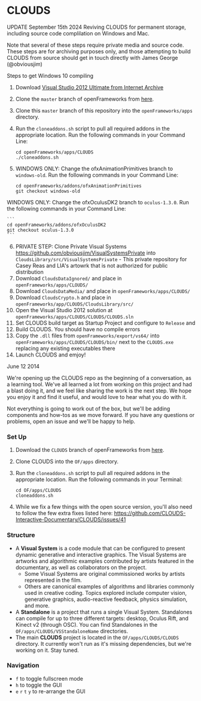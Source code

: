 CLOUDS
======

UPDATE September 15th 2024
Reviving CLOUDS for permanent storage, including source code complilation on Windows and Mac.

Note that several of these steps require private media and source code. These steps are for archiving purposes only, and those attempting to build CLOUDS from source should get in touch directly with James George (@obviousjim)

Steps to get Windows 10 compiling
1. Download [Visual Studio 2012 Ultimate from Internet Archive](https://archive.org/details/vs-2012-rc-ult-enu)
2. Clone the `master` branch of openFrameworks from [here](https://github.com/CLOUDS-Interactive-Documentary/openframeworks/). 
3. Clone this `master` branch of this repository into the `openFrameworks/apps` directory. 
4. Run the `cloneaddons.sh` script to pull all required addons in the appropriate location. Run the following commands in your Command Line:

    ```
    cd openFrameworks/apps/CLOUDS
    ./cloneaddons.sh
    ```
5. WINDOWS ONLY: Change the ofxAnimationPrimitives branch to `windows-old`. Run the following commands in your Command Line:

    ```
    cd openFrameworks/addons/ofxAnimationPrimitives
    git checkout windows-old
    ```
WINDOWS ONLY: Change the ofxOculusDK2 branch to `oculus-1.3.0`. Run the following commands in your Command Line:

    ```
    cd openFrameworks/addons/ofxOculusDK2
    git checkout oculus-1.3.0
    ```

6. PRIVATE STEP: Clone Private Visual Systems https://github.com/obviousjim/VisualSystemsPrivate into `CloudsLibrary/src/VisualSystemsPrivate` - This private repository for Casey Reas and LIA's artowrk that is not authorized for public distribution
7. Download `CloudsDataIgnored/` and place in `openFrameworks/apps/CLOUDS/`
8. Download `CloudsDataMedia/` and place in `openFrameworks/apps/CLOUDS/`
9. Download `CloudsCrypto.h` and place in `openFrameworks/app/CLOUDS/CloudsLibrary/src/`
10. Open the Visual Studio 2012 solution at `openFrameworks/apps/CLOUDS/CLOUDS/CLOUDS.sln`
11. Set CLOUDS build target as Startup Project and configure to `Release` and 
12. Build CLOUDS. You should have no compile errors
13. Copy the `.dll` files from `openFrameworks/export/vs64/` into `openFrameworks/apps/CLOUDS/CLOUDS/bin/` next to the `CLOUDS.exe` replacing any existing executables there
14. Launch CLOUDS and emjoy!


June 12 2014

We're opening up the CLOUDS repo as the beginning of a conversation, as a learning tool. We've all learned a lot from working on this project and had a blast doing it, and we feel like sharing the work is the next step. We hope you enjoy it and find it useful, and would love to hear what you do with it.

Not everything is going to work out of the box, but we'll be adding components and how-tos as we move forward. If you have any questions or problems, open an issue and we'll be happy to help.

### Set Up

1. Download the `CLOUDS` branch of openFrameworks from [here](https://github.com/CLOUDS-Interactive-Documentary/openframeworks/tree/CLOUDS).
1. Clone CLOUDS into the `OF/apps` directory.
1. Run the `cloneaddons.sh` script to pull all required addons in the appropriate location. Run the following commands in your Terminal:

    ```
    cd OF/apps/CLOUDS
    cloneaddons.sh
    ```
1. While we fix a few things with the open source version, you'll also need to follow the few extra fixes listed here: https://github.com/CLOUDS-Interactive-Documentary/CLOUDS/issues/41

### Structure

* A **Visual System** is a code module that can be configured to present dynamic generative and interactive graphics. The Visual Systems are artworks and algorithmic examples contributed by artists featured in the documentary, as well as collaborators on the project. 
  * Some Visual Systems are original commissioned works by artists represented in the film.
  * Others are canonical examples of algorithms and libraries commonly used in creative coding. Topics explored include computer vision, generative graphics, audio-reactive feedback, physics simulation, and more.
* A **Standalone** is a project that runs a single Visual System. Standalones can compile for up to three different targets: desktop, Oculus Rift, and Kinect v2 (through OSC). You can find Standalones in the `OF/apps/CLOUDS/VSStandaloneName` directories.
* The main **CLOUDS** project is located in the `OF/apps/CLOUDS/CLOUDS` directory. It currently won't run as it's missing dependencies, but we're working on it. Stay tuned.

### Navigation

* `f` to toggle fullscreen mode
* `h` to toggle the GUI
* `e` `r` `t` `y` to re-arrange the GUI
